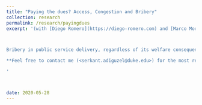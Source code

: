 ```yaml
---
title: "Paying the dues? Access, Congestion and Bribery"
collection: research
permalink: /research/payingdues
excerpt: '(with [Diego Romero](https://diego-romero.com) and [Marco Morucci](https://marcomorucci.com/bio/)), *Working paper* 



Bribery in public service delivery, regardless of its welfare consequences, is a fact of life for citizens in many developing countries. The existing literature on bribery and corruption has argued that citizens with low access to public services are more likely to pay bribes to make up for their lack of access. We argue that sometimes the opposite might be true, with individuals that have better access to public services being more likely to engage in corrupt exchanges with public officials, both because they are socially closer to the public officials, and because their baseline cost for accessing the public service is lower. Using administrative and survey data from Guatemala, we show that individuals that have easier access to public services are more likely to engage in bribery in several ways, as well as more willing to pay higher bribes, and less likely to report public officials for corrupt behavior. Our results imply that policy efforts to improve access to public services in developing countries might have the unexpected negative effect of increasing corruption if they are not accompanied by civil service reform. 

**Feel free to contact me (<serkant.adiguzel@duke.edu>) for the most recent draft**

'



date: 2020-05-28
---
```



